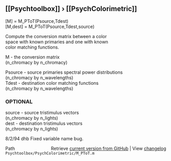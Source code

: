 ## [[Psychtoolbox]] &#8250; [[PsychColorimetric]]

[M] = M\_PToT(Psource,Tdest)  
[M,dest] = M\_PToT(Psource,Tdest,source)  
  
Compute the conversion matrix between a color  
space with known primaries and one with known  
color matching functions.  
  
M - the conversion matrix  
 (n\_chromacy by n\_chromacy)  
  
Psource - source primaries spectral power distributions  
 (n\_chromacy by n\_wavelengths)  
Tdest - destination color matching functions  
 (n\_chromacy by n\_wavelengths)  
  
### OPTIONAL  
source - source tristimulus vectors  
 (n\_chromacy by n\_lights)  
dest - destination tristimulus vectors  
 (n\_chromacy by n\_lights)  
  
8/2/94      dhb     Fixed variable name bug.  




<div class="code_header" style="text-align:right;">
  <span style="float:left;">Path&nbsp;&nbsp;</span> <span class="counter">Retrieve <a href=
  "https://raw.github.com/Psychtoolbox-3/Psychtoolbox-3/beta/Psychtoolbox/PsychColorimetric/M_PToT.m">current version from GitHub</a> | View <a href=
  "https://github.com/Psychtoolbox-3/Psychtoolbox-3/commits/beta/Psychtoolbox/PsychColorimetric/M_PToT.m">changelog</a></span>
</div>
<div class="code">
  <code>Psychtoolbox/PsychColorimetric/M_PToT.m</code>
</div>

